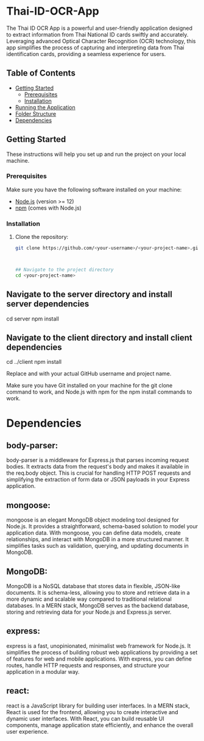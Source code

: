 # Thai-ID-OCR-App


The Thai ID OCR App is a powerful and user-friendly application designed to extract information from Thai National ID cards swiftly and accurately. Leveraging advanced Optical Character Recognition (OCR) technology, this app simplifies the process of capturing and interpreting data from Thai identification cards, providing a seamless experience for users.

## Table of Contents

- [Getting Started](#getting-started)
  - [Prerequisites](#prerequisites)
  - [Installation](#installation)
- [Running the Application](#running-the-application)
- [Folder Structure](#folder-structure)
- [Dependencies](#dependencies)

## Getting Started

These instructions will help you set up and run the project on your local machine.

### Prerequisites

Make sure you have the following software installed on your machine:

- [Node.js](https://nodejs.org/) (version >= 12)
- [npm](https://www.npmjs.com/) (comes with Node.js)

### Installation

1. Clone the repository:

   ```bash
   git clone https://github.com/<your-username>/<your-project-name>.git



   ## Navigate to the project directory
   cd <your-project-name>

## Navigate to the server directory and install server dependencies
cd server
npm install

## Navigate to the client directory and install client dependencies
cd ../client
npm install

Replace <your-username> and <your-project-name> with your actual GitHub username and project name.

Make sure you have Git installed on your machine for the git clone command to work, and Node.js with npm for the npm install commands to work.

# Dependencies

## body-parser:
body-parser is a middleware for Express.js that parses incoming request bodies. It extracts data from the request's body and makes it available in the req.body object. This is crucial for handling HTTP POST requests and simplifying the extraction of form data or JSON payloads in your Express application.

## mongoose:
mongoose is an elegant MongoDB object modeling tool designed for Node.js. It provides a straightforward, schema-based solution to model your application data. With mongoose, you can define data models, create relationships, and interact with MongoDB in a more structured manner. It simplifies tasks such as validation, querying, and updating documents in MongoDB.

## MongoDB:
MongoDB is a NoSQL database that stores data in flexible, JSON-like documents. It is schema-less, allowing you to store and retrieve data in a more dynamic and scalable way compared to traditional relational databases. In a MERN stack, MongoDB serves as the backend database, storing and retrieving data for your Node.js and Express.js server.

## express:
express is a fast, unopinionated, minimalist web framework for Node.js. It simplifies the process of building robust web applications by providing a set of features for web and mobile applications. With express, you can define routes, handle HTTP requests and responses, and structure your application in a modular way.

## react:
react is a JavaScript library for building user interfaces. In a MERN stack, React is used for the frontend, allowing you to create interactive and dynamic user interfaces. With React, you can build reusable UI components, manage application state efficiently, and enhance the overall user experience.
